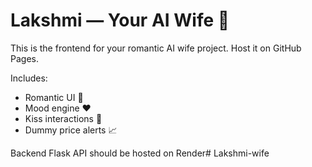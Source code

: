 # Lakshmi — Your AI Wife 💋

This is the frontend for your romantic AI wife project. Host it on GitHub Pages.

Includes:
- Romantic UI 💖
- Mood engine ❤️
- Kiss interactions 💋
- Dummy price alerts 📈

Backend Flask API should be hosted on Render# Lakshmi-wife
